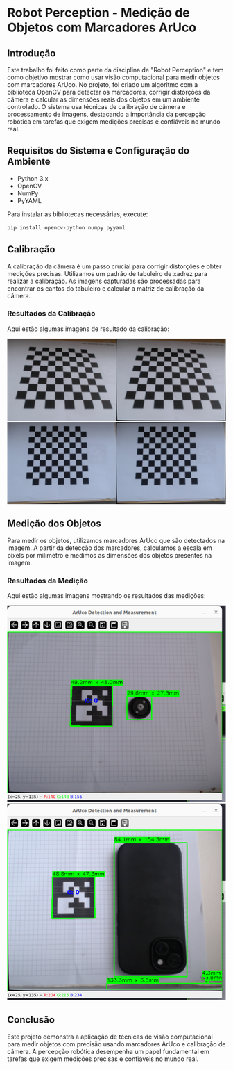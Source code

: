 # Robot Perception - Medição de Objetos com Marcadores ArUco

## Introdução
Este trabalho foi feito como parte da disciplina de "Robot Perception" e tem como objetivo mostrar como usar visão computacional para medir objetos com marcadores ArUco. No projeto, foi criado um algoritmo com a biblioteca OpenCV para detectar os marcadores, corrigir distorções da câmera e calcular as dimensões reais dos objetos em um ambiente controlado. O sistema usa técnicas de calibração de câmera e processamento de imagens, destacando a importância da percepção robótica em tarefas que exigem medições precisas e confiáveis no mundo real.

## Requisitos do Sistema e Configuração do Ambiente
- Python 3.x
- OpenCV
- NumPy
- PyYAML

Para instalar as bibliotecas necessárias, execute:
```sh
pip install opencv-python numpy pyyaml
```

## Calibração
A calibração da câmera é um passo crucial para corrigir distorções e obter medições precisas. Utilizamos um padrão de tabuleiro de xadrez para realizar a calibração. As imagens capturadas são processadas para encontrar os cantos do tabuleiro e calcular a matriz de calibração da câmera.

### Resultados da Calibração
Aqui estão algumas imagens de resultado da calibração:

![Resultado da Calibração 1](Calibration/results-combined-c920/corrected_combined_0.png)
![Resultado da Calibração 2](Calibration/results-combined-c920/corrected_combined_1.png)

## Medição dos Objetos
Para medir os objetos, utilizamos marcadores ArUco que são detectados na imagem. A partir da detecção dos marcadores, calculamos a escala em pixels por milímetro e medimos as dimensões dos objetos presentes na imagem.

### Resultados da Medição
Aqui estão algumas imagens mostrando os resultados das medições:

![Medição de Objetos 1](imagens/image%20copy%202.png)
![Medição de Objetos 2](imagens/image%20copy%203.png)

## Conclusão
Este projeto demonstra a aplicação de técnicas de visão computacional para medir objetos com precisão usando marcadores ArUco e calibração de câmera. A percepção robótica desempenha um papel fundamental em tarefas que exigem medições precisas e confiáveis no mundo real.
